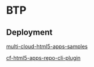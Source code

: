 # BTP

## Deployment

[multi-cloud-html5-apps-samples](https://github.com/SAP-samples/multi-cloud-html5-apps-samples)

[cf-html5-apps-repo-cli-plugin](https://sap.github.io/cf-html5-apps-repo-cli-plugin/)
